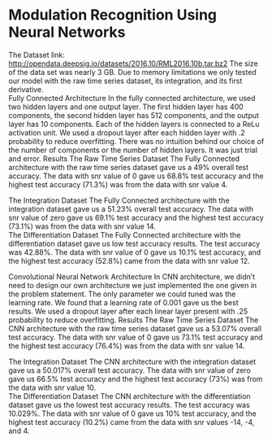 # Modulation Recognition Using Neural Networks
The Dataset
link: http://opendata.deepsig.io/datasets/2016.10/RML2016.10b.tar.bz2
The size of the data set was nearly 3 GB. Due to memory limitations we only tested our model with the raw time series dataset, its integration, and its first derivative.  
Fully Connected Architecture
In the fully connected architecture, we used two hidden layers and one output layer. The first hidden layer has 400 components, the second hidden layer has 512 components, and the output layer has 10 components. Each of the hidden layers is connected to a ReLu activation unit. We used a dropout layer after each hidden layer with .2 probability to reduce overfitting. There was no intuition behind our choice of the number of components or the number of hidden layers. It was just trial and error.
Results
The Raw Time Series Dataset
The Fully Connected architecture with the raw time series dataset gave us a 49% overall test accuracy. The data with snr value of 0 gave us 68.8% test accuracy and the highest test accuracy (71.3%) was from the data with snr value 4.  





The Integration Dataset 
The Fully Connected architecture with the integration dataset gave us a 51.23% overall test accuracy. The data with snr value of zero gave us 69.1% test accuracy and the highest test accuracy (73.1%) was from the data with snr value 14.  
The Differentiation Dataset 
The Fully Connected architecture with the differentiation dataset gave us low test accuracy results. The test accuracy was 42.88%. The data with snr value of 0 gave us 10.1% test accuracy, and the highest test accuracy (52.8%) came from the data with snr value 12.
 

Convolutional Neural Network Architecture
In CNN architecture, we didn’t need to design our own architecture we just implemented the one given in the problem statement. The only parameter we could tuned was the learning rate. We found that a learning rate of 0.001 gave us the best results. We used a dropout layer after each linear layer present with .25 probability to reduce overfitting. 
Results
The Raw Time Series Dataset
The CNN architecture with the raw time series dataset gave us a 53.07% overall test accuracy. The data with snr value of 0 gave us 73.1% test accuracy and the highest test accuracy (76.4%) was from the data with snr value 14.
  








The Integration Dataset 
The CNN architecture with the integration dataset gave us a 50.017% overall test accuracy. The data with snr value of zero gave us 66.5% test accuracy and the highest test accuracy (73%) was from the data with snr value 10.  
The Differentiation Dataset 
The CNN architecture with the differentiation dataset gave us the lowest test accuracy results. The test accuracy was 10.029%. The data with snr value of 0 gave us 10% test accuracy, and the highest test accuracy (10.2%) came from the data with snr values -14, -4, and 4.
 

